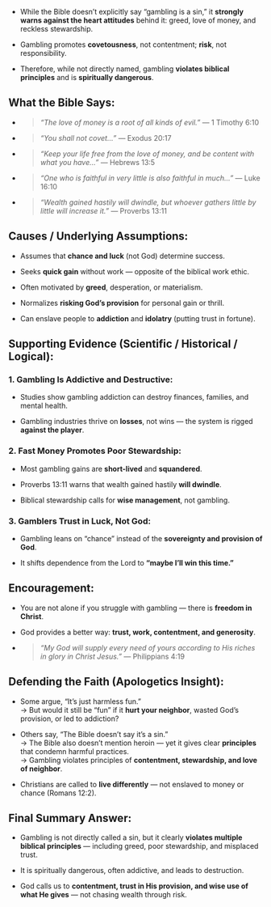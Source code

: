 - While the Bible doesn’t explicitly say “gambling is a sin,” it **strongly warns against the heart attitudes** behind it: greed, love of money, and reckless stewardship.
    
- Gambling promotes **covetousness**, not contentment; **risk**, not responsibility.
    
- Therefore, while not directly named, gambling **violates biblical principles** and is **spiritually dangerous**.

## What the Bible Says:

- > _“The love of money is a root of all kinds of evil.”_ — 1 Timothy 6:10
    
- > _“You shall not covet…”_ — Exodus 20:17
    
- > _“Keep your life free from the love of money, and be content with what you have…”_ — Hebrews 13:5
    
- > _“One who is faithful in very little is also faithful in much…”_ — Luke 16:10
    
- > _“Wealth gained hastily will dwindle, but whoever gathers little by little will increase it.”_ — Proverbs 13:11

## Causes / Underlying Assumptions:

- Assumes that **chance and luck** (not God) determine success.
    
- Seeks **quick gain** without work — opposite of the biblical work ethic.
    
- Often motivated by **greed**, desperation, or materialism.
    
- Normalizes **risking God’s provision** for personal gain or thrill.
    
- Can enslave people to **addiction** and **idolatry** (putting trust in fortune).

## Supporting Evidence (Scientific / Historical / Logical):

### 1. **Gambling Is Addictive and Destructive:**

- Studies show gambling addiction can destroy finances, families, and mental health.
    
- Gambling industries thrive on **losses**, not wins — the system is rigged **against the player**.
    

### 2. **Fast Money Promotes Poor Stewardship:**

- Most gambling gains are **short-lived** and **squandered**.
    
- Proverbs 13:11 warns that wealth gained hastily **will dwindle**.
    
- Biblical stewardship calls for **wise management**, not gambling.
    

### 3. **Gamblers Trust in Luck, Not God:**

- Gambling leans on “chance” instead of the **sovereignty and provision of God**.
    
- It shifts dependence from the Lord to **“maybe I’ll win this time.”**

## Encouragement:

- You are not alone if you struggle with gambling — there is **freedom in Christ**.
    
- God provides a better way: **trust, work, contentment, and generosity**.
    
- > _“My God will supply every need of yours according to His riches in glory in Christ Jesus.”_ — Philippians 4:19

## Defending the Faith (Apologetics Insight):

- Some argue, “It’s just harmless fun.”  
    → But would it still be “fun” if it **hurt your neighbor**, wasted God’s provision, or led to addiction?
    
- Others say, “The Bible doesn’t say it’s a sin.”  
    → The Bible also doesn’t mention heroin — yet it gives clear **principles** that condemn harmful practices.  
    → Gambling violates principles of **contentment, stewardship, and love of neighbor**.
    
- Christians are called to **live differently** — not enslaved to money or chance (Romans 12:2).

## Final Summary Answer:

- Gambling is not directly called a sin, but it clearly **violates multiple biblical principles** — including greed, poor stewardship, and misplaced trust.
    
- It is spiritually dangerous, often addictive, and leads to destruction.
    
- God calls us to **contentment, trust in His provision, and wise use of what He gives** — not chasing wealth through risk.
